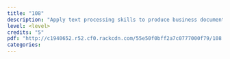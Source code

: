 ```yaml
---
title: "108"
description: "Apply text processing skills to produce business documents"
level: <level>
credits: "5"
pdf: "http://c1940652.r52.cf0.rackcdn.com/55e50f0bff2a7c0777000f79/108.pdf"
categories:
---
```

